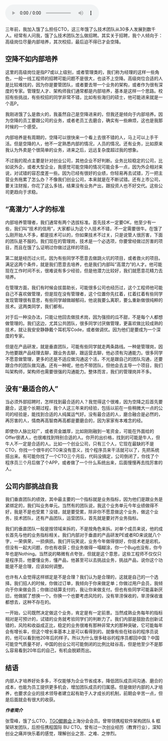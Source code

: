 <audio title="第36讲 _ “高潜力人才”的内部培养" src="https://static001.geekbang.org/resource/audio/fd/ed/fd08db47e9d19cb2e42644dd1e682aed.mp3" controls="controls"></audio> 
<p>三年前，我加入饿了么担任CTO，这三年饿了么技术团队从30多人发展到数千人。经常有人问我，饿了么技术团队怎么做招聘。其实关于招聘，我个人倾向于：高级岗位尽量内部培养，其次校招，最后迫不得已才会空降。</p>
<h2>空降不如内部培养</h2>
<p>这里的高级岗位是指P7或以上级别，或者管理类的，我们称为经理的这样一些角色，一般一线工程师的招聘可能问题不是很大，也谈不上空降。高级岗位合适的人是比较难找的，因为你是要管团队，或者要去带一个业务的架构，或者作为很有深度的专家。管理型人才、架构师我们通常都是内部培养，基本是这样一个思路。校招有些挑战，有些校招的同学非常不错，比如有些海归的硕士，他可能进来就是一个高P。</p>
<p>我刚进饿了么是救火的，我虽然自己是空降进来的，但我还是倾向于内部培养。因为空降的员工要跟公司的业务，或者老员工去磨合，确实有一些麻烦，这也是我那时候的一个感受。</p>
<p>内部培养是有周期的，空降可以很快来一个看上去很不错的人，马上可以上手干活。但是空降的人，他不一定熟悉内部的情况，人员的情况。还有业务，比如原来我认为外卖是个很简单的业务，进来之后，远远复杂度超过我的想象。</p>
<p>不过我的观点主要是针对创业公司，其他企业不好判断。业务比较稳定的公司，比如说外企，或者大型企业，我感觉可能空降的情况可能会多一点，因为外企相对来说，对试错的容忍度差一些。因为已经有很好的业绩，你轻易再去试错，万一把主营业务拖累了怎么办？不像我们创业公司，本来就是在不断试错。还有上市公司，要关注财报，你花了这么多钱，结果没有业务产出，跟投资人也不好交代。这些公司更趋向于求稳。</p>
<h2>“高潜力”人才的标准</h2>
<p>内部培养管理者，我们通常有两个选拔标准。首先技术一定要OK，他至少有一些，我们叫“技术的信用”，大家都认为这个人技术不错，不一定需要很牛。在饿了么刚开始人不多，都是技术可以的，你如果技术不过关，只是说管人很厉害，下面的团队是不服的。我们现在的管理岗，技术是一个必选项，你要曾经做过厉害的项目，而且在饿了么证明过你做过这样的项目。</p>
<p>第二就是经历过火坑，因为有些同学不愿意去做跳火坑的项目，或者救火的项目。满足这两个条件，就是我们愿意去培养，也是我们内部叫“高潜力”的人才。他可能现在工作时间不长，很难说有多少经验，但是他潜力比较好，我们就愿意花精力去培养。</p>
<p>在管理方面，我们有时候会拔苗助长，可能很多公司也经历过，这个工程师他可能自己不喜欢做管理，但是现在没有管理者，这个位置你先扛着，扛着扛着有些同学发现管理很有意思，有些同学越做越郁闷，他说我要么离职，要么重新做很纯粹的技术。这两类同学，我们都有。</p>
<p>对于后一种没办法，只能让他回去做技术岗，因为强扭的瓜不甜，不是每个人都想做管理的。我们这边，尤其公共团队，很多同学讨厌做管理，更喜欢做比较成熟的技术，就让我安安静静戴个耳机写Code，或者做调优。因为他们是要成为一个深度的专家。</p>
<p>但是在产品研发，就是垂直团队，可能有些同学就走两条路线。一种是管理岗，因为他要跟产品经理去聊，跟业务去聊，跟运营去聊，他必须有沟通能力。很多同学不愿意做管理，更多的还是不适应做沟通这个活，不光是跟自己的团队沟通，还要跟合作的团队做沟通。还有一种呢，他也不带团队，但他会去主导一个项目，我们叫架构师，架构师也需要很强的沟通能力。整体而言，我们的管理岗并不多。</p>
<!-- [[[read_end]]] -->
<h2>没有“最适合的人”</h2>
<p>当必须外部招聘时，怎样找到最合适的人？我觉得这个很难，因为空降之后首先要磨合，这是个长期过程，我个人这三年来的经验，包括以前在一些稍微大一点的公司的经验是，能找到合适的人纯属运气好。没有最合适的人，磨合融合是必然的，再厉害的人，情商再高智商再高都是要磨合的，因为家家有本难念的经。</p>
<p>即使你人脉比较广，或者资金雄厚，比如刚刚融到一笔资金，可能在外面给的Offer很诱人，也很难找到特别合适的人。你开的出价格，找到的可能是牛人，但牛人不一定是合适的人。比如一个创业公司，只有三个人，它现在最缺的不是CTO，你找一个很牛的CTO来没有意义，找个程序员来干活就可以了，先把系统搭出来。有可能你找了一个CTO三个月后，代码没搞定，公司倒闭了，你找了个程序员三个月后做了个APP，或者做了一个什么系统出来，后面慢慢再去找厉害的人。</p>
<h2>公司内部挑战自我</h2>
<p>我们垂直团队的绩效，其中最主要的一个指标就是业务指标，因为他们是跟业务是紧绑定的，我们叫业务单元。当然有的团队说，我这个业务单元今年业绩做得不好，我是不是也受累？没错，就是要受累，除非你不愿意做这个业务，做这个业务，技术团队，还有产品团队，运营团队，首先就是要对齐业务指标。</p>
<p>我们的垂直团队一般是按领域来拆的，不是按角色来拆。对单个成员来说，他的成长首先与他的业务指标相关。我们内部对于垂直的产品研发PE或者RD来说就八个字，一荣俱荣，一损俱损。我们开玩笑说，业务今年做得很好，你技术老是宕机，但没有一起大问题，你也有收获；但业务做得一塌糊涂，你一个Bug也没有，你今年也是Nothing。当然说的略微有点夸张，但就是这个意思，这些工程师不仅仅只是程序员，他要懂业务，懂产品，他甚至可以去挑战业务，挑战产品，说你这个功能是不是合理，应该如何调整。</p>
<p>也许有人会觉得这样绑定是不是合理？我们认为是合理的，这就是自己的一个选择。我们招人的时候，你做过订单，我倾向于你来做定单；你做过用户会员，我倾向于你来做会员；你做过结算支付的，我让你来做支付。但也有些同学可能喜新厌旧，他做腻了想换一个。你换一个也要考虑风险的，没有旱涝保收的，旱涝保收谁都想去，这种不存在的。</p>
<p>一开始，公司既然决定做这个业务，肯定是有一定前景。当然成熟业务每年的指标相对是可预计的，试错的业务就考验同学们的判断力了。我们内部是鼓励去创新试错的，风险和收益成正比，稳定的业务很难有那种非常大的那种突破，它可能每年会有增长率，但这个增长率基本上是可以看得到的。就像有些在硅谷的程序员说的，他可以看到他20年后的样子。所以为什么很多硅谷的程序员都回中国？中国可能空气质量不好，中国的创业公司可能倒闭的比例比硅谷高，但是他至少不是那么容易看到20年后的自己，有机会脱颖而出。</p>
<h2>结语</h2>
<p>内部人才培养好处多多，不仅能够为企业节省成本，降低团队成员间沟通、磨合的成本，也能为员工提供更多机会，增加团队成员的归属感。但是做好内部的人才培养，也要求企业的技术领导者建立起有助于人才成长的机制，前期会辛苦一点，但是后面就会有很大的收获。</p>
<p><em><strong>作者简介</strong></em></p>
<p>张雪峰，饿了么CTO，<a href="https://tgo.geekbang.org">TGO鲲鹏会</a>上海分会会员。曾带领携程软件架构团队 &amp; 框架研发团队，后担任携程国际 BU CTO。曾有过一次创业经历（教育行业），深知创业之痛并快乐着的感觉，理解创业之苦、之难、之惨烈。</p>
<p></p>
